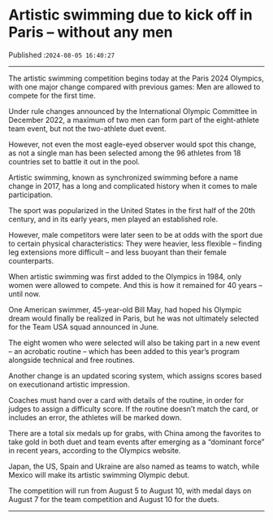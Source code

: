 # Artistic swimming due to kick off in Paris – without any men

Published :`2024-08-05 16:40:27`

---

The artistic swimming competition begins today at the Paris 2024 Olympics, with one major change compared with previous games: Men are allowed to compete for the first time.

Under rule changes announced by the International Olympic Committee in December 2022, a maximum of two men can form part of the eight-athlete team event, but not the two-athlete duet event.

However, not even the most eagle-eyed observer would spot this change, as not a single man has been selected among the 96 athletes from 18 countries set to battle it out in the pool.

Artistic swimming, known as synchronized swimming before a name change in 2017, has a long and complicated history when it comes to male participation.

The sport was popularized in the United States in the first half of the 20th century, and in its early years, men played an established role.

However, male competitors were later seen to be at odds with the sport due to certain physical characteristics: They were heavier, less flexible – finding leg extensions more difficult – and less buoyant than their female counterparts.

When artistic swimming was first added to the Olympics in 1984, only women were allowed to compete. And this is how it remained for 40 years – until now.

One American swimmer, 45-year-old Bill May, had hoped his Olympic dream would finally be realized in Paris, but he was not ultimately selected for the Team USA squad announced in June.

The eight women who were selected will also be taking part in a new event – an acrobatic routine – which has been added to this year’s program alongside technical and free routines.

Another change is an updated scoring system, which assigns scores based on executionand artistic impression.

Coaches must hand over a card with details of the routine, in order for judges to assign a difficulty score. If the routine doesn’t match the card, or includes an error, the athletes will be marked down.

There are a total six medals up for grabs, with China among the favorites to take gold in both duet and team events after emerging as a “dominant force” in recent years, according to the Olympics website.

Japan, the US, Spain and Ukraine are also named as teams to watch, while Mexico will make its artistic swimming Olympic debut.

The competition will run from August 5 to August 10, with medal days on August 7 for the team competition and August 10 for the duets.

---

